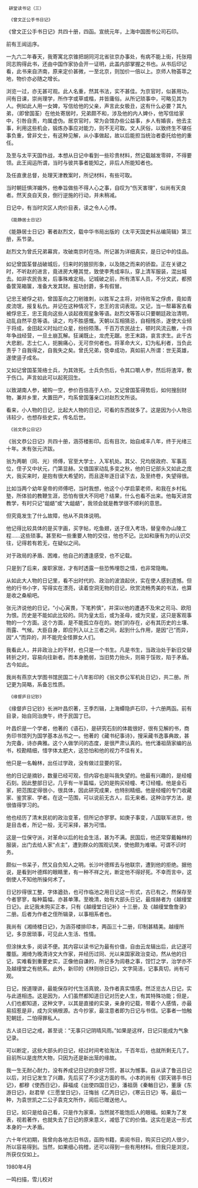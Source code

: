      耕堂读书记（三） 

     《曾文正公手书日记》 

  《曾文正公手书日记》共四十册，四函。宣统元年，上海中国图书公司石印。 

  前有王闿运序。 

  一九六二年春天，我寄寓北京锥把胡同河北省驻京办事处，有病不能上街，托张翔同志购得此书，还由中国作家协会开一证明，此盖内部掌握之书也。从书后印记看，此书来自济南，原来定价甚微，一至北京，则加价一倍以上。京师人物荟萃之地，物价亦必随之增长。 

  浏览一过，亦无甚可观。此人名重，然其书法，实不甚佳。为京官时，似甚用功，间有日课，崇尚理学，所作字或草或楷，并皆庸俗。从所记琐事中，可略见其为人。例如此人用一女婢，写信给他的父亲，声言此女极丑，这有什么必要？其九弟，（即曾国荃）在他处寄居时，兄弟颇不和，涉及他的内人婢仆，他写信给家中，引咎自责，均属虚伪。居京官时，常为会馆办些公益事，乡人有婚丧，他去主事，利用这些机会，锻炼办事应对能力，则不无可取。文人厌俗，以致终生不堪任事负重，曾非文士，有这种见解，从小事做起，故以后能担当统治者委托给他的重任。 

  及至与太平天国作战，本想从日记中看到一些珍贵材料，然记载越发零碎，不得要领。此王闿运所谓，当时与彼共事者能知之，非后人所能知者也。 

  及任直隶总督，处理天津教案时，所记材料，有些可取。 

  当时朝廷惧洋媚外，他奉旨做些不得人心之事，自叹为“伤天害理”，似尚有天良者。然天良自天良，倒行逆施的行动，并未稍减。 

  日记中，有当时灾区人肉价目表，读之令人心悸。 

     《能静居士日记》 

  《能静居士日记》著者赵烈文，载中华书局出版的《太平天国史料丛编简辑》第三册，系节录。 

  赵烈文为曾氏兄弟幕宾，攻破南京时在场。所记甚为详细真实，是日记中的佳品。 

  如记曾国荃督战破城后，归来时的狼狈形象，以及随之而来的骄盈。正在关键之时，不听赵的进言，竟进房大睡其觉，致使李秀成率队，穿上清军服装，混出城去。如非农民告发，后事殊难定局。记城破之前，所有清军人员，不分文武，都预备筐笼箱箧，准备大发其财。报功封爵，多有假冒。 

  记忠王被俘之初，曾国荃向之刀剜锥刺，以胜军之主将，对待败军之俘虏，竟如青皮流氓，报复私仇。并记在这种情况下，忠王的言词表现。又记，当一帮幕客去看被俘忠王，忠王竟向这些人谈起夜观星象等语。赵烈文等答以只要朝廷政治清明，动乱自然平息等语。读之，均不胜感慨。天朝以互相猜忌，自相残杀，遂使大业倾于将成，金田起义时灿烂众星，纷纷陨落。千百万农民战士，顿时风流云散，十四年争战经营，一旦土崩瓦解。狂澜既止，龙虎无踞。忠王末路，哀言求生。此千古大悲剧，志士仁人，扼腕痛心，无可奈何者也。将革命大义，幻为私利者，当负此责乎？自我得之，自我失之矣。曾氏兄弟，侥幸成功，真如前人所谓：世无英雄，遂使竖子成名。 

  又如记曾国荃笼络士兵，为其效死。士兵负伤后，令其口嚼人参，然后将渣滓，敷于伤口。声言如此可以起死回生。 

  以致湖南人参，被购一空，参价百倍高于人价。又记曾国荃得势后，如何搜刮财物，兼并乡里，大置田产，均系曾国藩亲口对赵烈文所谈。 

  看来，小人物的日记，比起大人物的日记，可看的东西就多了。这是因为小人物忌讳较少，也想存些史实，传名后世。 

     《翁文恭公日记》 

  《翁文恭公日记》共四十册，涵芬楼影印。后有目次，始自咸丰八年，终于光绪三十年。末有张元济跋。 

  翁为两朝（同、光）师傅，官至大学士，入军机处。其父、兄均居政府、军事高位，侄子又中状元，门第显赫。又值国家动乱多变之秋，他的日记部头又如此之庞大，我买来时，是抱有很大希望的，而且逐年逐日读下去，及至终卷，失望得很。 

  比如当两个幼年皇帝的师傅吧，当时我想，他这个小学启蒙老师，和我在乡村私塾，所体验的教鞭生涯，恐怕有很大不同吧？结果，什么也看不出来。他每天进宫教学，有时只记“龃龉”或“大龃龉”，我领会就是教学很不顺利的意思。 

  但究竟发生了什么故障，他从不具体说明。 

  他记得比较具体的是买字画，买字帖，吃鱼翅，送子侄入考场，替皇帝办山陵工程……这些琐事。甚至和一些重要人物的交往，他也不记。比如和康有为的认识交往，记得若有若无，在疑似之间。 

  对于政局的矛盾、困难，他自己的遭逢感受，也不记载。 

  只是到了后来，废职家居，才有时透露一些恐怖埋怨之情，也非常隐晦。 

  从如此大人物的日记里，看不出时代的、政治的波浪起伏，实在使人感到遗憾。但他的行书小字，写得实在漂亮，读着空洞无物的日记，欣赏流畅秀美的书法，也算是收之桑榆吧。 

  张元济说他的日记，“小心寅畏，下笔矜慎”，并深以他的遭遇不及宋之司马、欧阳为恨。历史是不能如此比较的。同为皇太后，或为圣母，或为灾星，这只是客观事物的一个方面。这个方面，是不能孤立存在的。她们的存在，必有其历史的土壤、雨露、气候。大臣自身，即应列入以上三者之间，起到什么作用，是因“己”而异，因“人”而异的，并不能完全怪罪女人们。 

  我看此人，并非政治上的干材，也只是一个书生。凡是书生，当政治处于新旧交替转折之时，容易向往新者。而本身脆弱，当旧势力抬头，则易于馁败，陷于矛盾。古今如此。 

  我尚有燕京大学图书馆民国二十八年影印的《翁文恭公军机处日记》，共二册。所记更为简略，系备忘性质。 

     《缘督庐日记钞》 

  《缘督庐日记钞》长洲叶昌炽著，王季烈辑，上海蟫隐庐石印，十六册两函。前有目录，始自同治庚午，终于民国丁巳。 

  叶昌炽是一个学者，他著的《语石》，是研究石刻的体裁很好，很有见解的书，商务印书馆列为国学基本丛书之一。他著的《藏书纪事诗》，搜采藏书逸事典故，甚为完备，诗亦典雅。这个人做学问的态度，是很严肃认真的。他代潘祖荫家编的丛书，校勘精细，惜字体太肥大，这恐怕和他的视力不佳有关。 

  他只是一名翰林，出任过学政，没有做过显要的官。 

  他的日记是摘钞，数量已经可观，但内容也是叫我失望的。他最有兴趣的，是经幢石刻。因此整部日记，几乎有一半篇幅，记的是购买经幢、考订经幢。他是金石家，把范围定得很小，很具体，因此研究成果，也特别精细。他是经幢的专门收藏家、鉴赏家、学者。在这一范围，可以说前无古人，后无来者。这种治学方法，是很值得学习的。 

  他也经历了清末民初的政治变革，但所记亦寥寥。如庚子事变，八国联军进京，他是目击者，所记一般，无可采择，甚为可惜。 

  这是一位保守派，对革命以后的社会生活，甚为不满。民国后，他还常穿戴翰林的服装，出门去给人家“点主”，遭到群众的围观讥笑，使他颇为难堪。可谓不识时务。 

  颇似一书呆子，然又自负知人之明。长沙叶德辉去与他联宗，遭到他的拒绝。据他说，是看到叶德辉的眼睛里，有一种不祥之光，断定他不得好死。不幸而言中，这倒使人不知他所操何术了。 

  日记抄得很工整，字体遒劲，也可作临池之用日记这一形式，古已有之，然保存至今者寥寥，每种篇幅，亦甚单薄。至晚清，始有大部头日记，最煊赫者为《越缦堂日记》。此记我未购买正本，只有《越缦堂日记补》十三册，及《越缦堂詹詹录》二册。后者为作者之侄所辑录，以事相系者也。 

  我尚有《湘绮楼日记》，为涵芬楼排印本，两函三十二册，印制甚精美。越缦所记，多京居琐事，可见此人生活、性情。 

  但涂抹太多，阅读不便。其内容以读书记为最有价值，自由云龙辑出后，此记遂可覆瓿。湘绮为晚清诗文大作家，并经历过同、光以来国家政治变动，然从他的日记，实难看到重要史实，正像他自谦的，所记多为闾巷之事，饾饤之学，治学亦不及越缦堂之有统系。此外，新印的《林则徐日记》，文字简洁，记事真切，尚有可观。 

  日记，按道理讲，最能保存时代生活真貌，及作者真实情感。然泛览古人日记，实与此道相违。这是因为，人们虽然都知道日记对历史人生，有其特殊功能；但是，人们也都知道，这种文字，以其是直接的实录，亲身的记载，带着个人感情，亦最易招惹是非，成为灾祸根源。古今抄家，最注意者即为日记与书信。记事者一怕触犯朝廷，二怕得罪私人。 

  古人谈日记之戒，甚至说：“无事只记阴晴风雨。”如果是这样，日记只能成为气象记录。 

  可以断定，这些大部头的日记，经过时间考验淘汰，千百年后，也就所剩无几了。目前所以是庞然大物，只因为还是新出笼的缘故。 

  我一生无耐心耐力，没有养成记日记的良好习惯，甚以为憾事。自从读了鲁迅日记以后，对日记发生了兴趣，先后买了不少这方面的书。小本的尚有《郭天锡手书日记》，都穆《使西日记》，薛福成《出使四国日记》，潘祖荫《秦輶日记》，董康《东游日记》，赵君举《三愿堂日记》，汪悔翁《乙丙日记》，《寒云日记》等。最后一种，为袁世凯之二公子袁克文所作，阅后已赠送他人。 

  日记，如只是给自己看，只是作为家乘，当然就不能饱后人的眼福。如果为了发表，视若著作，也就失去了日记的原来意义，减低了它的价值。这实在是这一形式本身的一大矛盾。 

  六十年代初期，我曾向各地古旧书店，函购书籍，索阅书目，购买日记的人很少，所以容易得到。当然，如果细心钩稽，还可以得到一些有用材料。但我只是浏览，所获仅仅如上。 

  1980年4月 

  一鸣扫描，雪儿校对 

